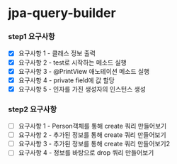# jpa-query-builder

### step1 요구사항
- [x] 요구사항 1 - 클래스 정보 출력
- [x] 요구사항 2 - test로 시작하는 메소드 실행
- [x] 요구사항 3 - @PrintView 애노테이션 메소드 실행
- [x] 요구사항 4 - private field에 값 할당
- [x] 요구사항 5 - 인자를 가진 생성자의 인스턴스 생성

### step2 요구사항
- [ ] 요구사항 1 - Person객체를 통해 create 쿼리 만들어보기
- [ ] 요구사항 2 - 추가된 정보를 통해 create 쿼리 만들어보기
- [ ] 요구사항 3 - 추가된 정보를 통해 create 쿼리 만들어보기2
- [ ] 요구사항 4 - 정보를 바탕으로 drop 쿼리 만들어보기
